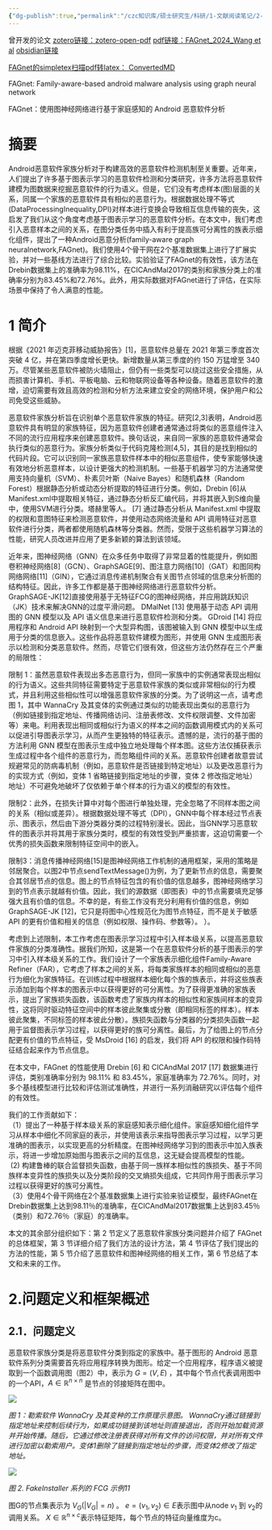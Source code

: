 ```yaml
---
{"dg-publish":true,"permalink":"/czc知识库/硕士研究生/科研/1-文献阅读笔记/2-图神经网络相关/202404.FAGnet：使用图神经网络进行基于家庭感知的 Android 恶意软件分析 Family-aware-based android malware analysis using graph neural network/","dgPassFrontmatter":true,"created":"2024-06-18T17:45:27.003+08:00","updated":"2024-12-08T12:30:21.240+08:00"}
---
```



曾开发的论文
[zotero链接：zotero-open-pdf](zotero://open-pdf/library/items/S7F26RNP)
[pdf链接：FAGnet_2024_Wang et al](../../../Zotero/storage/FAGnet_2024_Wang%20et%20al.pdf)
[obsidian链接](obsidian://open?vault=czc%E7%9A%84%E7%9F%A5%E8%AF%86%E5%BA%93&file=%E7%A7%91%E7%A0%94%2F1-%E6%96%87%E7%8C%AE%E9%98%85%E8%AF%BB%E7%AC%94%E8%AE%B0%2F2-%E5%9B%BE%E7%A5%9E%E7%BB%8F%E7%BD%91%E7%BB%9C%E7%9B%B8%E5%85%B3%2F202404.FAGnet%EF%BC%9A%E4%BD%BF%E7%94%A8%E5%9B%BE%E7%A5%9E%E7%BB%8F%E7%BD%91%E7%BB%9C%E8%BF%9B%E8%A1%8C%E5%9F%BA%E4%BA%8E%E5%AE%B6%E5%BA%AD%E6%84%9F%E7%9F%A5%E7%9A%84%20Android%20%E6%81%B6%E6%84%8F%E8%BD%AF%E4%BB%B6%E5%88%86%E6%9E%90%20Family-aware-based%20android%20malware%20analysis%20using%20graph%20neural%20network)

[FAGnet的simpletex扫描pdf转latex： ConvertedMD](FAGnet的simpletex扫描pdf转latex：%20ConvertedMD.md)

FAGnet: Family-aware-based android malware analysis using graph neural network

FAGnet：使用图神经网络进行基于家庭感知的 Android 恶意软件分析

# 摘要

Android恶意软件家族分析对于构建高效的恶意软件检测机制至关重要。近年来，人们提出了许多基于图表示学习的恶意软件检测和分类研究，许多方法将恶意软件建模为图数据来挖掘恶意软件的行为语义。但是，它们没有考虑样本(图)层面的关系，同属一个家族的恶意软件具有相似的恶意行为。根据数据处理不等式(DataProcessingInequality,DPI)对样本进行变换会导致相互信息传输的丧失，这启发了我们从这个角度考虑基于图表示学习的恶意软件分析。在本文中，我们考虑引入恶意样本之间的关系，在图分类任务中插入有利于提高族可分离性的族表示细化组件，提出了一种Android恶意分析(family-aware graph neuralnetwork,FAGnet)。我们使用4个骨干网在2个基准数据集上进行了扩展实验，并对一些基线方法进行了综合比较。实验验证了FAGnet的有效性，该方法在Drebin数据集上的准确率为98.11%，在CICAndMal2017的类别和家族分类上的准确率分别为83.45%和72.76%。此外，用实际数据对FAGnet进行了评估，在实际场景中保持了令人满意的性能。

# 1 简介

根据《2021 年迈克菲移动威胁报告》[1]，恶意软件总量在 2021 年第三季度首次突破 4 亿，并在第四季度增长更快。新增数量从第三季度的约 150 万猛增至 340 万。尽管某些恶意软件被防火墙阻止，但仍有一些类型可以绕过这些安全措施，从而损害计算机、手机、平板电脑、云和物联网设备等各种设备。随着恶意软件的激增，迫切需要有效且高效的检测和分析方法来建立安全的网络环境，保护用户和公司免受这些威胁。

恶意软件家族分析旨在识别单个恶意软件家族的特征。研究[2,3]表明，Android恶意软件具有明显的家族特征，因为恶意软件创建者通常通过将类似的恶意组件注入不同的流行应用程序来创建恶意软件。换句话说，来自同一家族的恶意软件通常会执行类似的恶意行为。家族分析类似于代码克隆检测[4,5]，其目的是找到相似的代码片段。它可以识别同一家族恶意软件样本中的相似恶意组件，使专家能够快速有效地分析恶意样本，以设计更强大的检测机制。一些基于机器学习的方法通常使用支持向量机（SVM）、朴素贝叶斯（Naive Bayes）和随机森林（Random Forest）根据静态分析或动态分析提取的特征进行分类。例如，Drebin [6]从Manifest.xml中提取相关特征，通过静态分析反汇编代码，并将其嵌入到S维向量中，使用SVM进行分类。塔赫里等人。 [7] 通过静态分析从 Manifest.xml 中提取的权限和意图特征来检测恶意软件，并使用动态网络流量和 API 调用特征对恶意软件进行分类，两者都使用随机森林等分类器。然而，受限于这些机器学习算法的性能，研究人员改进并应用了更多新颖的算法到该领域。

近年来，图神经网络（GNN）在众多任务中取得了非常显着的性能提升，例如图卷积神经网络[8]（GCN）、GraphSAGE[9]、图注意力网络[10]（GAT）和图同构网络网络[11]（GIN），它通过消息传递机制聚合有关图节点邻域的信息来分析图的结构特征。因此，许多工作都是基于图神经网络进行恶意软件分析。 GraphSAGE-JK[12]直接使用基于无特征FCG的图神经网络，并应用跳跃知识（JK）技术来解决GNN的过度平滑问题。 DMalNet [13] 使用基于动态 API 调用图的 GNN 模型以及 API 语义信息来进行恶意软件检测和分类。 GDroid [14] 将应用程序和 Android API 映射到一个大型异构图，该图被输入到 GNN 模型中以生成用于分类的信息嵌入。这些作品将恶意软件建模为图形，并使用 GNN 生成图形表示以检测和分类恶意软件。然而，尽管它们很有效，但这些方法仍然存在三个严重的局限性：

限制 1：虽然恶意软件表现出多态恶意行为，但同一家族中的实例通常表现出相似的行为语义。这些共同特征需要特定于恶意软件家族的类似或非常相似的行为模式，并且利用这些相似性可以增强恶意软件家族的分类。为了说明这一点，请考虑图 1，其中 WannaCry 及其变体的实例通过类似的功能表现出类似的恶意行为（例如链接到指定地址、传播网络访问、注册表修改、文件权限调整、文件加密等）来电。利用表现出相同或相似行为语义的样本之间的函数调用模式内的关系可以促进引导图表示学习，从而产生更独特的特征表示。遗憾的是，流行的基于图的方法利用 GNN 模型在图表示生成中独立地处理每个样本图。这些方法仅捕获表示生成过程中各个组件的恶意行为，而忽略组件间的关系。恶意软件创建者故意尝试规避常见的防病毒机制（例如，恶意软件是否链接到特定地址）以及更改恶意行为的实现方式（例如，变体 1 省略链接到指定地址的步骤，变体 2 修改指定地址）地址）不可避免地破坏了仅依赖于单个样本的行为语义的模型的有效性。

限制2：此外，在损失计算中对每个图进行单独处理，完全忽略了不同样本图之间的关系（相似或差异）。根据数据处理不等式（DPI），GNN中每个样本经过节点表示、图表示，然后由下游分类器分类的过程特别漫长。因此，当GNN学习恶意软件的图表示并将其用于家族分类时，模型的有效性受到严重损害，这迫切需要一个优秀的损失函数来限制特征空间中的嵌入。

限制3：消息传播神经网络[15]是图神经网络工作机制的通用框架，采用的策略是邻居聚合。以图2中节点sendTextMessage()为例，为了更新节点的信息，需要聚合其邻居节点的信息。图上的节点特征包含的有价值的信息越多，图神经网络学习到的节点表示就越有价值。因此，我们的源数据（即图表）中的节点需要填充足够强大且有价值的信息。不幸的是，有些工作没有充分利用有价值的信息，例如 GraphSAGE-JK [12]，它只是将图中心性规范化为图节点特征，而不是关于敏感 API 的更有价值和相关的信息（例如权限、操作码、参数等）。 ）。

考虑到上述限制，本工作考虑在图表示学习过程中引入样本级关系，以提高恶意软件家族的分类准确性。据我们所知，这是第一个在恶意软件分析的基于图表示的学习中引入样本级关系的工作。我们设计了一个家族表示细化组件Family-Aware Refiner（FAR），它考虑了样本之间的关系，将每类家族样本的相同或相似的恶意行为细化为家族特征。在训练过程中根据样本细化每个族的族表示，并将这些族表示添加到每个样本的图表示中以获得更好的可分离性。为了获得更准确的家族表示，提出了家族损失函数，该函数考虑了家族内样本的相似性和家族间样本的变异性，这将同时驱动特征空间中的样本彼此聚集或分散（即相同标签的样本）。样本彼此聚集，不同标签的样本彼此分散）。族损失函数与分类器的分类损失函数一起用于监督图表示学习过程，以获得更好的族可分离性。最后，为了给图上的节点分配更有价值的节点特征，受 MsDroid [16] 的启发，我们将 API 的权限和操作码特征结合起来作为节点信息。

在本文中，FAGnet 的性能使用 Drebin [6] 和 CICAndMal 2017 [17] 数据集进行评估，类别准确率分别为 98.11% 和 83.45%，家庭准确率为 72.76%。同时，对多个基线模型进行比较和评估测试准确性，并进行一系列消融研究以评估每个组件的有效性。

我们的工作贡献如下：  
（1）提出了一种基于样本级关系的家庭感知表示细化组件。家庭感知细化组件学习从样本中细化不同家庭的表示，并使用该表示来指导图表示学习过程，以学习更准确的图表示，以实现更高的分析精度。在图神经网络学习到的图表示中加入族表示，将进一步增加原始图与图表示之间的互信息，这无疑会提高模型的性能。  
 (2) 构建鲁棒的联合监督损失函数，由基于同一族样本相似性的族损失、基于不同族样本变异性的族损失以及分类阶段的交叉熵损失组成，它共同作用于图表示学习过程以获得更好的族可分离性。  
（3）使用4个骨干网络在2个基准数据集上进行实验来验证模型，最终FAGnet在Drebin数据集上达到98.11％的准确率，在CICAndMal2017数据集上达到83.45％（类别）和72.76％（家庭）的准确率。

本文的其余部分组织如下：第 2 节定义了恶意软件家族分类问题并介绍了 FAGnet 的总体框架，第 3 节详细介绍了我们方法的设计方法，第 4 节评估了我们提出的方法的性能，第 5 节介绍了恶意软件和图神经网络的相关工作，第 6 节总结了本文和未来的工作。

# 2.问题定义和框架概述

## 2.1．问题定义

恶意软件家族分类是将恶意软件分类到指定的家族中。基于图形的 Android 恶意软件系列分类需要首先将应用程序转换为图形。给定一个应用程序，程序语义被提取到一个函数调用图（图2）中，表示为 $G=(V,E)$ ，其中每个节点代表调用图中的一个API，$A\in\mathbb{R}^{n\times n}$ 是节点的邻接矩阵在图中。

![](https://img.simpletex.net/pdf/BzBdZhZh/fTROUVwimGrUTRM5S17OzlsFhV6tSOcD6.png)

*图 1：勒索软件 WannaCry 及其变种的工作原理示意图。 WannaCry通过链接到指定地址来控制后续行为，如果成功链接到该地址则直接退出，否则开始加载资源并开始传播。随后，它通过修改注册表获得对所有文件的访问权限，并对所有文件进行加密以勒索用户。变体1删除了链接到指定地址的步骤，而变体2修改了指定地址。*

![](https://img.simpletex.net/pdf/BzBdZhZh/fRMAxIVwcGnylyOdskaSn5NV5EXbcOOKy.png)

*图 2. FakeInstaller 系列的 FCG 示例11*

图G的节点集表示为 $V_G(|V_G|=n)$ 。 $e=(\nu_1,v_2)\in E$表示图中从node $v_1$ 到 $v_2$的调用关系。 $X \in \mathbb{R}^{n\times c}$表示特征矩阵，每个节点的特征向量维度为c。




















































